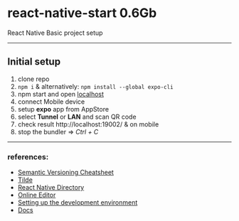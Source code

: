 # react-native-start 0.6Gb
React Native Basic project setup


-------------------------------

## Initial setup

1) clone repo
2) ```npm i``` & alternatively: ```npm install --global expo-cli```
3) npm start and open [localhost](http://localhost:19002/)
4) connect Mobile device
5) setup **expo** app from AppStore
6) select **Tunnel** or **LAN** and scan QR code
7) check result http://localhost:19002/ & on mobile
8) stop the bundler => *Ctrl + C*



-------------------------------

### references:

- [Semantic Versioning Cheatsheet](https://bytearcher.com/goodies/semantic-versioning-cheatsheet/)
- [Tilde](https://bytearcher.com/articles/semver-explained-why-theres-a-caret-in-my-package-json/)
- [React Native Directory](https://reactnative.directory/)
- [Online Editor](https://snack.expo.io/)
- [Setting up the development environment](https://reactnative.dev/docs/environment-setup)
- [Docs](https://reactnative.dev/docs/)
